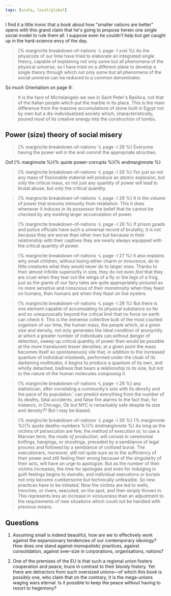 ```yaml
---
tags: [scale, local/global]
---
```


I find it a little ironic that a book about how "smaller nations are better"
opens with this grand claim that he's going to propose herein one single
social model to rule them all. I suppose even he couldn't help but get caught
up in the hard-science envy of the day.

> {% margincite breakdown-of-nations -L page -l xviii %}
> As the physicists of our time have tried to elaborate an integrated single
> theory, capable of explaining not only some but all phenomena of
> the physical universe, so I have tried on a different plane to develop a
> single theory through which not only some but all phenomena of the
> social universe can be reduced to a common denominator.

So much Orientalism on page 9:

>  It is the face of Michelangelo we see in Saint Peter's Basilica, not that of
>  the Italian people which put the marble in its place. This is the main
>  difference from the massive accumulations of stone built in Egypt not by
>  men but a dis-individualized society which, characteristically, poured
>  most of its creative energy into the construction of tombs.

## Power (size) theory of social misery

> {% margincite breakdown-of-nations -L page -l 26 %}
> Everyone having the power will in the end commit the appropriate atrocities.

Oof.{% marginnote %}{% quote power-corrupts %}{% endmarginnote %}

> {% margincite breakdown-of-nations -L page -l 26 %}
> For just as not any mass of fissionable material will produce an atomic
> explosion, but only the critical mass, so not just any quantity of power
> will lead to brutal abuse, but only the critical quantity.

> {% margincite breakdown-of-nations -L page -l 26 %}
> It is the volume of power that ensures immunity from retaliation. This it
> does whenever it induces in its possessor the belief that he cannot be
> checked by any existing larger accumulation of power.

> {% margincite breakdown-of-nations -L page -l 26 %}
> If prison goads and police officials have such a universal record of
> brutality, it is not because they are worse than other men but because in
> their relationship with their captives they are nearly always equipped with
> the critical quantity of power.

> {% margincite breakdown-of-nations -L page -l 27 %}
> It also explains why small children, without losing either charm or
> innocence, do to little creatures what they would never do to larger ones.
> Thanks to their almost infinite superiority in size, they do not even *feel*
> that they are cruel when they tear out the wings of a fly or the legs of a
> frog, just as the giants of our fairy tales are quite appropriately pictured
> as no more sensitive and conscious of their monstrosity when they feast on
> humans, than humans are when they feast on live oysters.

> {% margincite breakdown-of-nations -L page -l 28 %}
> But there is one element capable of accumulating its physical substance so
> far and so unequivocally beyond the critical limit that no force on earth
> can check it. This is the immense collective bulk of the most courted
> organism of our time, the human mass, the people which, at a given size and
> density, not only generates the ideal condition of anonymity at which a
> greater number of individuals can,without danger of detection, sweep up
> critical quantity of power than would be possible at the more translucent
> lesser densities; at a given point the mass becomes itself so spontaneously
> vile that, in addition to the increased quantum of individual misdeeds,
> performed under the cloak of its darkening multitudes, it begins to produce
> a quantum of its own, and wholly detached, badness that bears a relationship
> to its size, but not to the nature of the human molecules composing it.

> {% margincite breakdown-of-nations -L page -l 28 %}
> any statistician, after correlating a community’s size with its density and
> the pace of its population,’ can predict everything from the number of its
> deaths, fatal accidents, and false fire alarms to the fact that, for
> instance, in Chicago,
Ok but NYC is remarkably safe despite its size and density?? But I may be
biased.

> {% margincite breakdown-of-nations -L page -l 30 %}
> {% marginnote %}{% quote deaths-numbers %}{% endmarginnote %}
> As long as the victims of persecution are few, the method of execution or,
> to use a Marxian term, the *mode of production*, will consist in ceremonial
> knifings, hangings, or shootings, preceded by a semblance of legal process
> and followed by a semblance of civilized burial. The executioners, moreover,
> still not quite sure as to the sufficiency of their power and still feeling
> their wrong because of the singularity of their acts, will have an urge to
> apologize. But as the number of their victims increases, the time for
> apologies and even for indulging in guilt feelings begins to dwindle, and
> individual executions or burials not only become cumbersome but technically
> unfeasible. So new practices have to be initiated. Now the victims are led
> to wells, trenches, or rivers, executed, on the spot, and then simply thrown
> in. This represents less an increase in viciousness than an adjustment to
> the requirements of new situations which could not be handled with previous
> means.



## Questions

1.  Assuming small is indeed beautiful, how are we to effectively work against
    the expansionary tendencies of our contemporary ideology? How does one
    stand against monopolistic practices, against consolidation, against
    over-size in corporations, organisations, nations?

1.  One of the premises of the EU is that such a regional union fosters
    cooperation and peace, truce in contrast to their bloody history. Yet there
    are detractors from such oversized unions—of which this book is possibly
    one, who claim that on the contrary, it is the mega-unions waging wars
    eternal. Is it possible to keep the peace without having to resort to
    hegemony?
